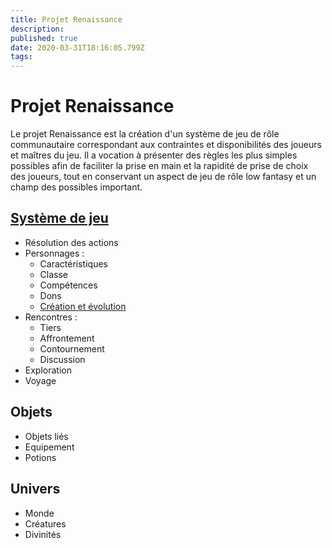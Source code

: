 ```yaml
---
title: Projet Renaissance
description: 
published: true
date: 2020-03-31T18:16:05.799Z
tags: 
---
```


# Projet Renaissance
Le projet Renaissance est la création d'un système de jeu de rôle communautaire correspondant aux contraintes et disponibilités des joueurs et maîtres du jeu. Il a vocation à présenter des règles les plus simples possibles afin de faciliter la prise en main et la rapidité de prise de choix des joueurs, tout en conservant un aspect de jeu de rôle low fantasy et un champ des possibles important.

## [Système de jeu](système-de-jeu)
* Résolution des actions
* Personnages : 
  * Caractéristiques
  * Classe
  * Compétences
  * Dons
  * [Création et évolution](système-de-jeu/points-progression)
* Rencontres :
  * Tiers
  * Affrontement
  * Contournement
  * Discussion
* Exploration
* Voyage

## Objets
* Objets liés
* Equipement
* Potions

## Univers
* Monde
* Créatures
* Divinités